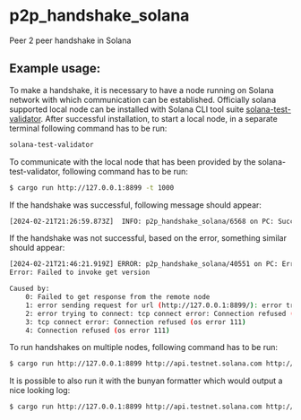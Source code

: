# p2p_handshake_solana
Peer 2 peer handshake in Solana

## Example usage:

To make a handshake, it is necessary to have a node running on Solana network with which communication can be established.
Officially solana supported local node can be installed with Solana CLI tool suite [solana-test-validator](https://docs.solanalabs.com/cli/install).
After successful installation, to start a local node, in a separate terminal following command has to be run:

```bash
solana-test-validator
```

To communicate with the local node that has been provided by the solana-test-validator, following command has to be run:

```bash
$ cargo run http://127.0.0.1:8899 -t 1000
```

If the handshake was successful, following message should appear:

```bash
[2024-02-21T21:26:59.873Z]  INFO: p2p_handshake_solana/6568 on PC: Successfully performed handshake for Node http://127.0.0.1:8899 (file=src/solana/client_pool.rs,line=72,target=p2p_handshake_solana::solana::client_pool)
```

If the handshake was not successful, based on the error, something similar should appear:

```bash
[2024-02-21T21:46:21.919Z] ERROR: p2p_handshake_solana/40551 on PC: Error performing handshake: Failed to invoke get version (file=src/main.rs,line=22,target=p2p_handshake_solana)
Error: Failed to invoke get version

Caused by:
    0: Failed to get response from the remote node
    1: error sending request for url (http://127.0.0.1:8899/): error trying to connect: tcp connect error: Connection refused (os error 111)
    2: error trying to connect: tcp connect error: Connection refused (os error 111)
    3: tcp connect error: Connection refused (os error 111)
    4: Connection refused (os error 111)
```

To run handshakes on multiple nodes, following command has to be run:

```bash
$ cargo run http://127.0.0.1:8899 http://api.testnet.solana.com http://api.devnet.solana.com -t 1000
```

It is possible to also run it with the bunyan formatter which would output a nice looking log:

```bash
$ cargo run http://127.0.0.1:8899 http://api.testnet.solana.com http://api.devnet.solana.com -t 1000 | bunyan
```
